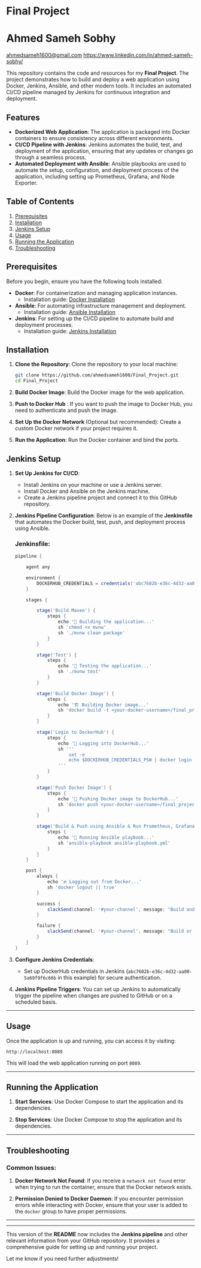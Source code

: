# Final Project
# Ahmed Sameh Sobhy
ahmedsameh1600@gmail.com
https://www.linkedin.com/in/ahmed-sameh-sobhy/

This repository contains the code and resources for my **Final Project**. The project demonstrates how to build and deploy a web application using Docker, Jenkins, Ansible, and other modern tools. It includes an automated CI/CD pipeline managed by Jenkins for continuous integration and deployment.

## Features

- **Dockerized Web Application**: The application is packaged into Docker containers to ensure consistency across different environments.
- **CI/CD Pipeline with Jenkins**: Jenkins automates the build, test, and deployment of the application, ensuring that any updates or changes go through a seamless process.
- **Automated Deployment with Ansible**: Ansible playbooks are used to automate the setup, configuration, and deployment process of the application, including setting up Prometheus, Grafana, and Node Exporter.

## Table of Contents

1. [Prerequisites](#prerequisites)
2. [Installation](#installation)
3. [Jenkins Setup](#jenkins-setup)
4. [Usage](#usage)
5. [Running the Application](#running-the-application)
6. [Troubleshooting](#troubleshooting)

## Prerequisites

Before you begin, ensure you have the following tools installed:

- **Docker**: For containerization and managing application instances.
  - Installation guide: [Docker Installation](https://docs.docker.com/get-docker/)
- **Ansible**: For automating infrastructure management and deployment.
  - Installation guide: [Ansible Installation](https://docs.ansible.com/ansible/latest/installation_guide/index.html)
- **Jenkins**: For setting up the CI/CD pipeline to automate build and deployment processes.
  - Installation guide: [Jenkins Installation](https://www.jenkins.io/doc/book/installing/)

## Installation

1. **Clone the Repository**:
   Clone the repository to your local machine:
   ```bash
   git clone https://github.com/ahmedsameh1600/Final_Project.git
   cd Final_Project
   ```

2. **Build Docker Image**:
   Build the Docker image for the web application.

3. **Push to Docker Hub** :
   If you want to push the image to Docker Hub, you need to authenticate and push the image.

4. **Set Up the Docker Network** (Optional but recommended):
   Create a custom Docker network if your project requires it.

5. **Run the Application**:
   Run the Docker container and bind the ports.

## Jenkins Setup

1. **Set Up Jenkins for CI/CD**:
   - Install Jenkins on your machine or use a Jenkins server.
   - Install Docker and Ansible on the Jenkins machine.
   - Create a Jenkins pipeline project and connect it to this GitHub repository.
   
2. **Jenkins Pipeline Configuration**:
   Below is an example of the **Jenkinsfile** that automates the Docker build, test, push, and deployment process using Ansible.

   ### Jenkinsfile:
   ```groovy
   pipeline {

       agent any

       environment {
           DOCKERHUB_CREDENTIALS = credentials('abc7602b-e36c-4d32-aa00-5a69f9f6c66b')
       }

       stages {

           stage('Build Maven') {
               steps {
                   echo '🔧 Building the application...'
                   sh 'chmod +x mvnw'
                   sh './mvnw clean package'
               }
           }

           stage('Test') {
               steps {
                   echo '🧪 Testing the application...'
                   sh './mvnw test'
               }
           }

           stage('Build Docker Image') {
               steps {
                   echo '🏗️ Building Docker image...'
                   sh 'docker build -t <your-docker-username>/final_project .'
               }
           }

           stage('Login to DockerHub') {
               steps {
                   echo '🔐 Logging into DockerHub...'
                   sh '''
                       set -e
                       echo $DOCKERHUB_CREDENTIALS_PSW | docker login -u $DOCKERHUB_CREDENTIALS_USR --password-stdin
                   '''
               }
           }

           stage('Push Docker Image') {
               steps {
                   echo '🚀 Pushing Docker image to DockerHub...'
                   sh 'docker push <your-docker-username>/final_project'
               }
           }

           stage('Build & Push using Ansible & Run Prometheus, Grafana, Node Exporter') {
               steps {
                   echo '🚀 Running Ansible playbook...'
                   sh 'ansible-playbook ansible-playbook.yml'
               }
           }
       }

       post {
           always {
               echo '🔚 Logging out from Docker...'
               sh 'docker logout || true'
           }

           success {
               slackSend(channel: '#your-channel', message: "Build and deployment successful!")
           }

           failure {
               slackSend(channel: '#your-channel', message: "Build or deployment failed!")
           }
       }
   }
   ```

3. **Configure Jenkins Credentials**:
   - Set up DockerHub credentials in Jenkins (`abc7602b-e36c-4d32-aa00-5a69f9f6c66b` in this example) for secure authentication.

4. **Jenkins Pipeline Triggers**:
   You can set up Jenkins to automatically trigger the pipeline when changes are pushed to GitHub or on a scheduled basis.

---

## Usage

Once the application is up and running, you can access it by visiting:

```
http://localhost:8089
```

This will load the web application running on port `8089`.

---

## Running the Application


1. **Start Services**:
   Use Docker Compose to start the application and its dependencies.

2. **Stop Services**:
   Use Docker Compose to stop the application and its dependencies.

---

## Troubleshooting

### Common Issues:

1. **Docker Network Not Found**:
   If you receive a `network not found` error when trying to run the container, ensure that the Docker network exists.

2. **Permission Denied to Docker Daemon**:
   If you encounter permission errors while interacting with Docker, ensure that your user is added to the `docker` group to have proper permissions.

---


---

This version of the **README** now includes the **Jenkins pipeline** and other relevant information from your GitHub repository. It provides a comprehensive guide for setting up and running your project.

Let me know if you need further adjustments! 
